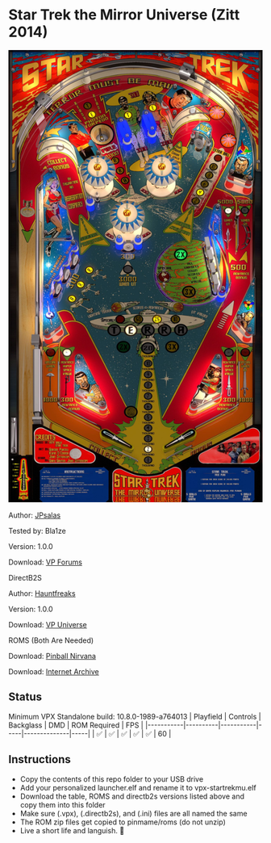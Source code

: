 # Star Trek the Mirror Universe (Zitt 2014)

![Table Preview](https://github.com/Bla1ze/vpx-images/blob/main/vpx-startrekmu.png)

Author: [JPsalas](https://www.vpforums.org/index.php?showuser=277)

Tested by: Bla1ze

Version: 1.0.0

Download: [VP Forums](https://www.vpforums.org/index.php?app=downloads&showfile=18568)

DirectB2S

Author: [Hauntfreaks](https://vpuniverse.com/profile/5216-hauntfreaks/)

Version: 1.0.0

Download: [VP Universe](https://vpuniverse.com/files/file/21439-star-trek-mirror-universe-bally-1978-b2s/)

ROMS (Both Are Needed)

Download: [Pinball Nirvana](https://pinballnirvana.com/forums/resources/startrek.2390/)

Download: [Internet Archive](https://archive.org/download/vpinmame/roms/roms.zip/startreb.zip)


## Status 

Minimum VPX Standalone build: 10.8.0-1989-a764013
| Playfield | Controls | Backglass | DMD | ROM Required | FPS | 
|-----------|----------|-----------|-----|--------------|-----|
| :white_check_mark: | :white_check_mark: | :white_check_mark: | :white_check_mark: | :white_check_mark: | 60 |

## Instructions

- Copy the contents of this repo folder to your USB drive
- Add your personalized launcher.elf and rename it to vpx-startrekmu.elf
- Download the table, ROMS and directb2s versions listed above and copy them into this folder
- Make sure (.vpx), (.directb2s), and (.ini) files are all named the same
- The ROM zip files get copied to pinmame/roms (do not unzip)
- Live a short life and languish. 🖖
